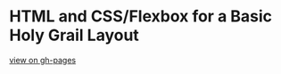 # HTML and CSS/Flexbox for a Basic Holy Grail Layout

[view on gh-pages](https://jennypenfield.github.io/holy-grail-layout/)
